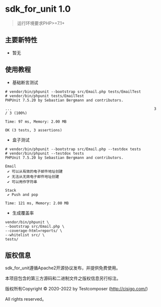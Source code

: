 sdk_for_unit 1.0
===============

> 运行环境要求PHP>=7.1+

## 主要新特性

* 暂无

## 使用教程
* 基础断言测试
````
# vendor/bin/phpunit --bootstrap src/Email.php tests/EmailTest
# vendor/bin/phpunit tests/EmailTest
PHPUnit 7.5.20 by Sebastian Bergmann and contributors.

...                                                                 3 / 3 (100%)

Time: 97 ms, Memory: 2.00 MB

OK (3 tests, 3 assertions)
````
* 盒子测试
````
# vendor/bin/phpunit --bootstrap src/Email.php --testdox tests
# vendor/bin/phpunit --testdox tests
PHPUnit 7.5.20 by Sebastian Bergmann and contributors.

Email
 ✔ 可以从有效的电子邮件地址创建
 ✔ 无法从无效电子邮件地址创建
 ✔ 可以用作字符串

Stack
 ✔ Push and pop

Time: 121 ms, Memory: 2.00 MB
````
* 生成覆盖率
````
vendor/bin/phpunit \
--bootstrap src/Email.php \
--coverage-html=reports/ \
--whitelist src/ \
tests/
````

## 版权信息

sdk_for_unit遵循Apache2开源协议发布，并提供免费使用。

本项目包含的第三方源码和二进制文件之版权信息另行标注。

版权所有Copyright © 2020-2022 by Testcomposer (http://cisigo.com/)

All rights reserved。